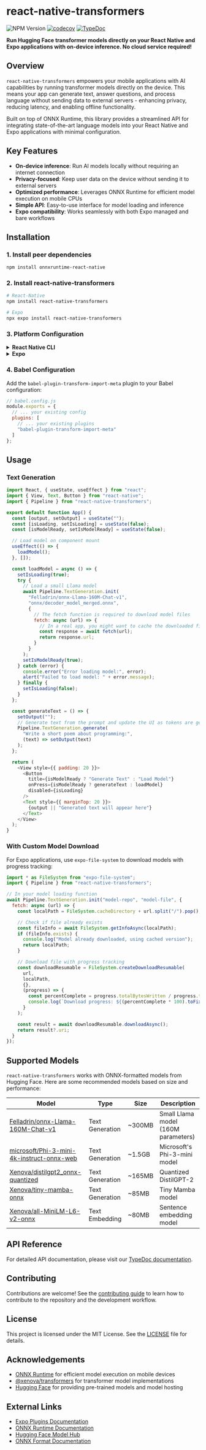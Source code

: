 # react-native-transformers

![NPM Version](https://img.shields.io/npm/v/react-native-transformers)
[![codecov](https://codecov.io/github/daviddaytw/react-native-transformers/graph/badge.svg?token=G3D0Y33SI4)](https://codecov.io/github/daviddaytw/react-native-transformers)
[![TypeDoc](https://github.com/daviddaytw/react-native-transformers/actions/workflows/docs.yml/badge.svg)](https://daviddaytw.github.io/react-native-transformers)

**Run Hugging Face transformer models directly on your React Native and Expo applications with on-device inference. No cloud service required!**

## Overview

`react-native-transformers` empowers your mobile applications with AI capabilities by running transformer models directly on the device. This means your app can generate text, answer questions, and process language without sending data to external servers - enhancing privacy, reducing latency, and enabling offline functionality.

Built on top of ONNX Runtime, this library provides a streamlined API for integrating state-of-the-art language models into your React Native and Expo applications with minimal configuration.

## Key Features

- **On-device inference**: Run AI models locally without requiring an internet connection
- **Privacy-focused**: Keep user data on the device without sending it to external servers
- **Optimized performance**: Leverages ONNX Runtime for efficient model execution on mobile CPUs
- **Simple API**: Easy-to-use interface for model loading and inference
- **Expo compatibility**: Works seamlessly with both Expo managed and bare workflows

## Installation

### 1. Install peer dependencies

```sh
npm install onnxruntime-react-native
```

### 2. Install react-native-transformers

```sh
# React-Native
npm install react-native-transformers

# Expo
npx expo install react-native-transformers
```

### 3. Platform Configuration

<details>
  <summary><b>React Native CLI</b></summary>

Link the `onnxruntime-react-native` library:

```sh
npx react-native link onnxruntime-react-native
```
</details>

<details>
  <summary><b>Expo</b></summary>

Add the Expo plugin configuration in `app.json` or `app.config.js`:

```json
{
  "expo": {
    "plugins": [
      "onnxruntime-react-native"
    ]
  }
}
```
</details>

### 4. Babel Configuration

Add the `babel-plugin-transform-import-meta` plugin to your Babel configuration:

```js
// babel.config.js
module.exports = {
  // ... your existing config
  plugins: [
    // ... your existing plugins
    "babel-plugin-transform-import-meta"
  ]
};
```

## Usage

### Text Generation

```javascript
import React, { useState, useEffect } from "react";
import { View, Text, Button } from "react-native";
import { Pipeline } from "react-native-transformers";

export default function App() {
  const [output, setOutput] = useState("");
  const [isLoading, setIsLoading] = useState(false);
  const [isModelReady, setIsModelReady] = useState(false);

  // Load model on component mount
  useEffect(() => {
    loadModel();
  }, []);

  const loadModel = async () => {
    setIsLoading(true);
    try {
      // Load a small Llama model
      await Pipeline.TextGeneration.init(
        "Felladrin/onnx-Llama-160M-Chat-v1",
        "onnx/decoder_model_merged.onnx",
        {
          // The fetch function is required to download model files
          fetch: async (url) => {
            // In a real app, you might want to cache the downloaded files
            const response = await fetch(url);
            return response.url;
          }
        }
      );
      setIsModelReady(true);
    } catch (error) {
      console.error("Error loading model:", error);
      alert("Failed to load model: " + error.message);
    } finally {
      setIsLoading(false);
    }
  };

  const generateText = () => {
    setOutput("");
    // Generate text from the prompt and update the UI as tokens are generated
    Pipeline.TextGeneration.generate(
      "Write a short poem about programming:",
      (text) => setOutput(text)
    );
  };

  return (
    <View style={{ padding: 20 }}>
      <Button
        title={isModelReady ? "Generate Text" : "Load Model"}
        onPress={isModelReady ? generateText : loadModel}
        disabled={isLoading}
      />
      <Text style={{ marginTop: 20 }}>
        {output || "Generated text will appear here"}
      </Text>
    </View>
  );
}
```

### With Custom Model Download

For Expo applications, use `expo-file-system` to download models with progress tracking:

```javascript
import * as FileSystem from "expo-file-system";
import { Pipeline } from "react-native-transformers";

// In your model loading function
await Pipeline.TextGeneration.init("model-repo", "model-file", {
  fetch: async (url) => {
    const localPath = FileSystem.cacheDirectory + url.split("/").pop();

    // Check if file already exists
    const fileInfo = await FileSystem.getInfoAsync(localPath);
    if (fileInfo.exists) {
      console.log("Model already downloaded, using cached version");
      return localPath;
    }

    // Download file with progress tracking
    const downloadResumable = FileSystem.createDownloadResumable(
      url,
      localPath,
      {},
      (progress) => {
        const percentComplete = progress.totalBytesWritten / progress.totalBytesExpectedToWrite;
        console.log(`Download progress: ${(percentComplete * 100).toFixed(1)}%`);
      }
    );

    const result = await downloadResumable.downloadAsync();
    return result?.uri;
  }
});
```

## Supported Models

`react-native-transformers` works with ONNX-formatted models from Hugging Face. Here are some recommended models based on size and performance:

| Model | Type | Size | Description |
|-------|------|------|-------------|
| [Felladrin/onnx-Llama-160M-Chat-v1](https://huggingface.co/Felladrin/onnx-Llama-160M-Chat-v1) | Text Generation | ~300MB | Small Llama model (160M parameters) |
| [microsoft/Phi-3-mini-4k-instruct-onnx-web](https://huggingface.co/microsoft/Phi-3-mini-4k-instruct-onnx-web) | Text Generation | ~1.5GB | Microsoft's Phi-3-mini model |
| [Xenova/distilgpt2_onnx-quantized](https://huggingface.co/Xenova/distilgpt2_onnx-quantized) | Text Generation | ~165MB | Quantized DistilGPT-2 |
| [Xenova/tiny-mamba-onnx](https://huggingface.co/Xenova/tiny-mamba-onnx) | Text Generation | ~85MB | Tiny Mamba model |
| [Xenova/all-MiniLM-L6-v2-onnx](https://huggingface.co/Xenova/all-MiniLM-L6-v2-onnx) | Text Embedding | ~80MB | Sentence embedding model |

## API Reference

For detailed API documentation, please visit our [TypeDoc documentation](https://daviddaytw.github.io/react-native-transformers/).

## Contributing

Contributions are welcome! See the [contributing guide](CONTRIBUTING.md) to learn how to contribute to the repository and the development workflow.

## License

This project is licensed under the MIT License. See the [LICENSE](LICENSE) file for details.

## Acknowledgements

- [ONNX Runtime](https://onnxruntime.ai/) for efficient model execution on mobile devices
- [@xenova/transformers](https://www.npmjs.com/package/@xenova/transformers) for transformer model implementations
- [Hugging Face](https://huggingface.co/) for providing pre-trained models and model hosting

## External Links

- [Expo Plugins Documentation](https://docs.expo.dev/guides/config-plugins/)
- [ONNX Runtime Documentation](https://onnxruntime.ai/)
- [Hugging Face Model Hub](https://huggingface.co/models)
- [ONNX Format Documentation](https://onnx.ai/onnx/intro/)
